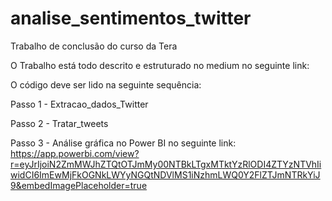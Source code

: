 # analise_sentimentos_twitter
Trabalho de conclusão do curso da Tera


O Trabalho está todo descrito e estruturado no medium no seguinte link:

O código deve ser lido na seguinte sequência:

Passo 1 - Extracao_dados_Twitter

Passo 2 - Tratar_tweets

Passo 3 - Análise gráfica no Power BI no seguinte link: https://app.powerbi.com/view?r=eyJrIjoiN2ZmMWJhZTQtOTJmMy00NTBkLTgxMTktYzRlODI4ZTYzNTVhIiwidCI6ImEwMjFkOGNkLWYyNGQtNDVlMS1iNzhmLWQ0Y2FlZTJmNTRkYiJ9&embedImagePlaceholder=true
